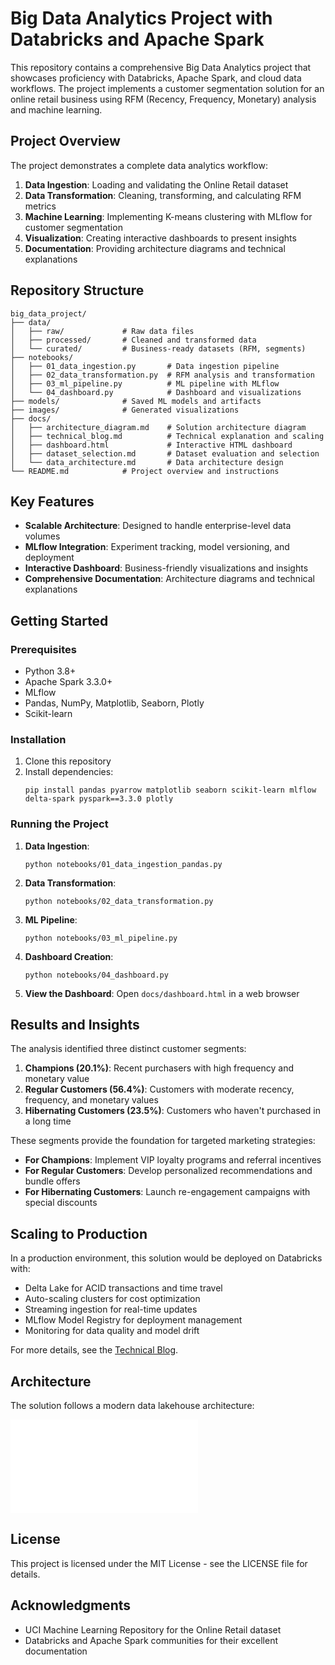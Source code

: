 # Big Data Analytics Project with Databricks and Apache Spark

This repository contains a comprehensive Big Data Analytics project that showcases proficiency with Databricks, Apache Spark, and cloud data workflows. The project implements a customer segmentation solution for an online retail business using RFM (Recency, Frequency, Monetary) analysis and machine learning.

## Project Overview

The project demonstrates a complete data analytics workflow:

1. **Data Ingestion**: Loading and validating the Online Retail dataset
2. **Data Transformation**: Cleaning, transforming, and calculating RFM metrics
3. **Machine Learning**: Implementing K-means clustering with MLflow for customer segmentation
4. **Visualization**: Creating interactive dashboards to present insights
5. **Documentation**: Providing architecture diagrams and technical explanations

## Repository Structure

```
big_data_project/
├── data/
│   ├── raw/             # Raw data files
│   ├── processed/       # Cleaned and transformed data
│   └── curated/         # Business-ready datasets (RFM, segments)
├── notebooks/
│   ├── 01_data_ingestion.py       # Data ingestion pipeline
│   ├── 02_data_transformation.py  # RFM analysis and transformation
│   ├── 03_ml_pipeline.py          # ML pipeline with MLflow
│   └── 04_dashboard.py            # Dashboard and visualizations
├── models/              # Saved ML models and artifacts
├── images/              # Generated visualizations
├── docs/
│   ├── architecture_diagram.md    # Solution architecture diagram
│   ├── technical_blog.md          # Technical explanation and scaling
│   ├── dashboard.html             # Interactive HTML dashboard
│   ├── dataset_selection.md       # Dataset evaluation and selection
│   └── data_architecture.md       # Data architecture design
└── README.md            # Project overview and instructions
```

## Key Features

- **Scalable Architecture**: Designed to handle enterprise-level data volumes
- **MLflow Integration**: Experiment tracking, model versioning, and deployment
- **Interactive Dashboard**: Business-friendly visualizations and insights
- **Comprehensive Documentation**: Architecture diagrams and technical explanations

## Getting Started

### Prerequisites

- Python 3.8+
- Apache Spark 3.3.0+
- MLflow
- Pandas, NumPy, Matplotlib, Seaborn, Plotly
- Scikit-learn

### Installation

1. Clone this repository
2. Install dependencies:
   ```
   pip install pandas pyarrow matplotlib seaborn scikit-learn mlflow delta-spark pyspark==3.3.0 plotly
   ```

### Running the Project

1. **Data Ingestion**:
   ```
   python notebooks/01_data_ingestion_pandas.py
   ```

2. **Data Transformation**:
   ```
   python notebooks/02_data_transformation.py
   ```

3. **ML Pipeline**:
   ```
   python notebooks/03_ml_pipeline.py
   ```

4. **Dashboard Creation**:
   ```
   python notebooks/04_dashboard.py
   ```

5. **View the Dashboard**:
   Open `docs/dashboard.html` in a web browser

## Results and Insights

The analysis identified three distinct customer segments:

1. **Champions (20.1%)**: Recent purchasers with high frequency and monetary value
2. **Regular Customers (56.4%)**: Customers with moderate recency, frequency, and monetary values
3. **Hibernating Customers (23.5%)**: Customers who haven't purchased in a long time

These segments provide the foundation for targeted marketing strategies:

- **For Champions**: Implement VIP loyalty programs and referral incentives
- **For Regular Customers**: Develop personalized recommendations and bundle offers
- **For Hibernating Customers**: Launch re-engagement campaigns with special discounts

## Scaling to Production

In a production environment, this solution would be deployed on Databricks with:

- Delta Lake for ACID transactions and time travel
- Auto-scaling clusters for cost optimization
- Streaming ingestion for real-time updates
- MLflow Model Registry for deployment management
- Monitoring for data quality and model drift

For more details, see the [Technical Blog](docs/technical_blog.md).

## Architecture

The solution follows a modern data lakehouse architecture:

![Architecture Diagram](docs/architecture_diagram.md)

## License

This project is licensed under the MIT License - see the LICENSE file for details.

## Acknowledgments

- UCI Machine Learning Repository for the Online Retail dataset
- Databricks and Apache Spark communities for their excellent documentation
